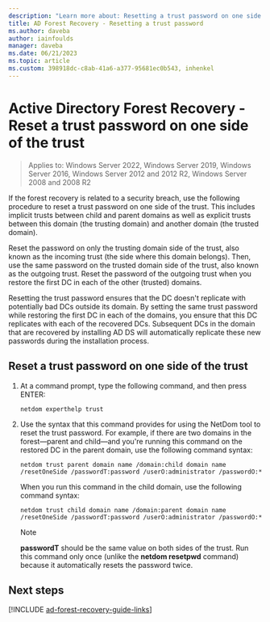 ```yaml
---
description: "Learn more about: Resetting a trust password on one side of the trust"
title: AD Forest Recovery - Resetting a trust password
ms.author: daveba
author: iainfoulds
manager: daveba
ms.date: 06/21/2023
ms.topic: article
ms.custom: 398918dc-c8ab-41a6-a377-95681ec0b543, inhenkel
---
```


# Active Directory Forest Recovery - Reset a trust password on one side of the trust

>Applies to: Windows Server 2022, Windows Server 2019, Windows Server 2016, Windows Server 2012 and 2012 R2, Windows Server 2008 and 2008 R2

 If the forest recovery is related to a security breach, use the following procedure to reset a trust password on one side of the trust. This includes implicit trusts between child and parent domains as well as explicit trusts between this domain (the trusting domain) and another domain (the trusted domain).

 Reset the password on only the trusting domain side of the trust, also known as the incoming trust (the side where this domain belongs). Then, use the same password on the trusted domain side of the trust, also known as the outgoing trust. Reset the password of the outgoing trust when you restore the first DC in each of the other (trusted) domains.

 Resetting the trust password ensures that the DC doesn't replicate with potentially bad DCs outside its domain. By setting the same trust password while restoring the first DC in each of the domains, you ensure that this DC replicates with each of the recovered DCs. Subsequent DCs in the domain that are recovered by installing AD DS will automatically replicate these new passwords during the installation process.

## Reset a trust password on one side of the trust

1. At a command prompt, type the following command, and then press ENTER:

   ```cli
   netdom experthelp trust
   ```

1. Use the syntax that this command provides for using the NetDom tool to reset the trust password.
   For example, if there are two domains in the forest—parent and child—and you're running this command on the restored DC in the parent domain, use the following command syntax:

   ```cli
   netdom trust parent domain name /domain:child domain name /resetOneSide /passwordT:password /userO:administrator /passwordO:*
   ```

   When you run this command in the child domain, use the following command syntax:

   ```cli
   netdom trust child domain name /domain:parent domain name /resetOneSide /passwordT:password /userO:administrator /passwordO:*
   ```

   > [!NOTE]
   > **passwordT** should be the same value on both sides of the trust. Run this command only once (unlike the **netdom resetpwd** command) because it automatically resets the password twice.

## Next steps

[!INCLUDE [ad-forest-recovery-guide-links](includes/ad-forest-recovery-guide-links.md)]